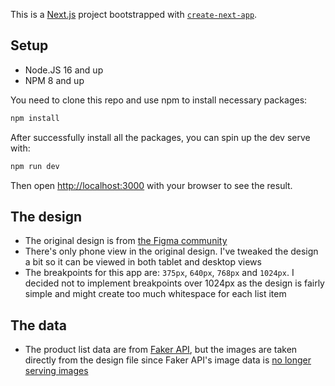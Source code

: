 This is a [Next.js](https://nextjs.org/) project bootstrapped with [`create-next-app`](https://github.com/vercel/next.js/tree/canary/packages/create-next-app).

## Setup

- Node.JS 16 and up
- NPM 8 and up

You need to clone this repo and use npm to install necessary packages:

```bash
npm install
```

After successfully install all the packages, you can spin up the dev serve with:

```bash
npm run dev
```

Then open [http://localhost:3000](http://localhost:3000) with your browser to see the result.

## The design

- The original design is from [the Figma community](https://www.figma.com/community/file/1227086905385628859)
- There's only phone view in the original design. I've tweaked the design a bit so it can be viewed in both tablet and desktop views
- The breakpoints for this app are: `375px`, `640px`, `768px` and `1024px`. I decided not to implement breakpoints over 1024px as the design is fairly simple and might create too much whitespace for each list item

## The data

- The product list data are from [Faker API](https://fakerapi.it), but the images are taken directly from the design file since Faker API's image data is [no longer serving images](https://placeimg.com/)
